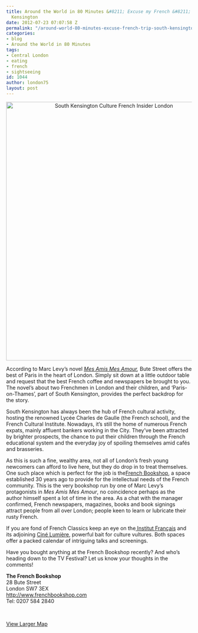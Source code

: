 ```yaml
---
title: Around the World in 80 Minutes &#8211; Excuse my French &#8211; a trip to South
  Kensington
date: 2012-07-23 07:07:58 Z
permalink: "/around-world-80-minutes-excuse-french-trip-south-kensington/"
categories:
- blog
- Around the World in 80 Minutes
tags:
- Central London
- eating
- french
- sightseeing
id: 1044
author: london75
layout: post
---
```


<div>
</div>

<div>
  <p style="text-align: center">
    <a href="/wp-content/uploads/2012/07/presse-1.jpg"><img class="size-full wp-image-1181 aligncenter" src="/wp-content/uploads/2012/07/presse-1.jpg" alt="South Kensington Culture French Insider London" width="569" height="703" /></a>
  </p>

  <p>
    According to Marc Levy’s novel <em><a href="http://www.amazon.co.uk/Mes-Amis-Amours-Marc-Levy/dp/2266168983/ref=sr_1_1?ie=UTF8&qid=1329481830&sr=8-1">Mes Amis Mes Amour</a>, </em>Bute Street offers the best of Paris in the heart of London. Simply sit down at a little outdoor table and request that the best French coffee and newspapers be brought to you. The novel’s about two Frenchmen in London and their children, and ‘Paris-on-Thames’, part of South Kensington, provides the perfect backdrop for the story.
  </p>

  <p>
    South Kensington has always been the hub of French cultural activity, hosting the renowned Lycée Charles de Gaulle (the French school), and the French Cultural Institute. Nowadays, it’s still the home of numerous French expats, mainly affluent bankers working in the City. They’ve been attracted by brighter prospects, the chance to put their children through the French educational system and the everyday joy of spoiling themselves amid cafés and brasseries.
  </p>

  <p>
    As this is such a fine, wealthy area, not all of London’s fresh young newcomers can afford to live here, but they do drop in to treat themselves. One such place which is perfect for the job is the<a href="http://www.frenchbookshop.com/">French Bookshop</a>, a space established 30 years ago to provide for the intellectual needs of the French community. This is the very bookshop run by one of Marc Levy’s protagonists in <em>Mes Amis Mes Amour</em>, no coincidence perhaps as the author himself spent a lot of time in the area. As a chat with the manager confirmed, French newspapers, magazines, books and book signings attract people from all over London; people keen to learn or lubricate their rusty French.
  </p>

  <p>
    If you are fond of French Classics keep an eye on the<a href="http://www.institut-francais.org.uk/"> Institut Français</a><em> </em>and its<em> </em>adjoining <a href="http://www.institut-francais.org.uk/schedule/blog">Ciné Lumière</a>, powerful bait for culture vultures. Both spaces offer a packed calendar of intriguing talks and screenings.
  </p>

  <p>
    Have you bought anything at the French Bookshop recently? And who’s heading down to the TV Festival? Let us know your thoughts in the comments!
  </p>

  <p>
    <strong>The French Bookshop<br /> </strong>28 Bute Street<br /> London SW7 3EX<br /> <a href="http://www.frenchbookshop.com/">http://www.frenchbookshop.com<br /> </a>Tel: 0207 584 2840
  </p>

  <p>
    &nbsp;
  </p>
</div>

[View Larger Map](https://maps.google.co.uk/maps?ie=UTF8&q=The+French+Bookshop&fb=1&gl=uk&hq=The+French+Bookshop&hnear=0x47d8a00baf21de75:0x52963a5addd52a99,London&cid=0,0,10890839300055688463&t=m&z=16&iwloc=A&source=embed)
